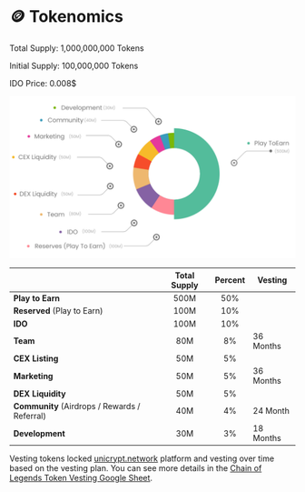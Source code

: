 # 🪙 Tokenomics

Total Supply: 1,000,000,000 Tokens

Initial Supply: 100,000,000 Tokens

IDO Price: 0.008$

![](.gitbook/assets/Group-40560.png)

|                                               | Total Supply | Percent | Vesting   |
| --------------------------------------------- | :----------: | :-----: | --------- |
| **Play to Earn**                              |     500M     |   50%   |           |
| **Reserved** (Play to Earn)                   |     100M     |   10%   |           |
| **IDO**                                       |     100M     |   10%   |           |
| **Team**                                      |      80M     |    8%   | 36 Months |
| **CEX Listing**                               |      50M     |    5%   |           |
| **Marketing**                                 |      50M     |    5%   | 36 Months |
| **DEX Liquidity**                             |      50M     |    5%   |           |
| **Community** (Airdrops / Rewards / Referral) |      40M     |    4%   | 24 Month  |
| **Development**                               |      30M     |    3%   | 18 Months |

Vesting tokens locked [unicrypt.network](https://app.unicrypt.network/amm/pancake-v2/token/0x4027d91eCD3140e53AE743d657549adfeEbB27AB) platform and vesting over time based on the vesting plan. You can see more details in the [Chain of Legends Token Vesting Google Sheet](https://docs.google.com/spreadsheets/d/1Z-Gc0C3G\_frqcQPOv7BdwGo-QaTbgm2UpO9uVBXfHR8/edit?usp=sharing).
